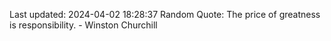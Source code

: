 Last updated: 2024-04-02 18:28:37
Random Quote: The price of greatness is responsibility. - Winston Churchill